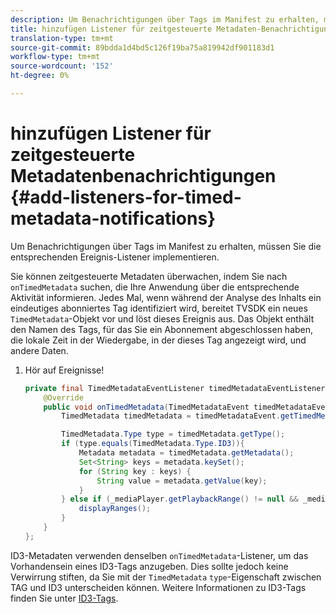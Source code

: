 ```yaml
---
description: Um Benachrichtigungen über Tags im Manifest zu erhalten, müssen Sie die entsprechenden Ereignis-Listener implementieren.
title: hinzufügen Listener für zeitgesteuerte Metadaten-Benachrichtigungen
translation-type: tm+mt
source-git-commit: 89bdda1d4bd5c126f19ba75a819942df901183d1
workflow-type: tm+mt
source-wordcount: '152'
ht-degree: 0%

---
```



# hinzufügen Listener für zeitgesteuerte Metadatenbenachrichtigungen {#add-listeners-for-timed-metadata-notifications}

Um Benachrichtigungen über Tags im Manifest zu erhalten, müssen Sie die entsprechenden Ereignis-Listener implementieren.

Sie können zeitgesteuerte Metadaten überwachen, indem Sie nach `onTimedMetadata` suchen, die Ihre Anwendung über die entsprechende Aktivität informieren. Jedes Mal, wenn während der Analyse des Inhalts ein eindeutiges abonniertes Tag identifiziert wird, bereitet TVSDK ein neues `TimedMetadata`-Objekt vor und löst dieses Ereignis aus. Das Objekt enthält den Namen des Tags, für das Sie ein Abonnement abgeschlossen haben, die lokale Zeit in der Wiedergabe, in der dieses Tag angezeigt wird, und andere Daten.

1. Hör auf Ereignisse!

   ```java
   private final TimedMetadataEventListener timedMetadataEventListener = new TimedMetadataEventListener() { 
       @Override 
       public void onTimedMetadata(TimedMetadataEvent timedMetadataEvent) { 
           TimedMetadata timedMetadata = timedMetadataEvent.getTimedMetadata(); 
   
           TimedMetadata.Type type = timedMetadata.getType(); 
           if (type.equals(TimedMetadata.Type.ID3)){ 
               Metadata metadata = timedMetadata.getMetadata(); 
               Set<String> keys = metadata.keySet(); 
               for (String key : keys) { 
                   String value = metadata.getValue(key); 
               } 
           } else if (_mediaPlayer.getPlaybackRange() != null && _mediaPlayer.getPlaybackRange().getDuration() > 0) { 
               displayRanges(); 
           } 
       } 
   }; 
   ```

ID3-Metadaten verwenden denselben `onTimedMetadata`-Listener, um das Vorhandensein eines ID3-Tags anzugeben. Dies sollte jedoch keine Verwirrung stiften, da Sie mit der `TimedMetadata` `type`-Eigenschaft zwischen TAG und ID3 unterscheiden können. Weitere Informationen zu ID3-Tags finden Sie unter [ID3-Tags](../../content-playback-options/t-psdk-android-2.7-id3-metadata-retrieve.md).